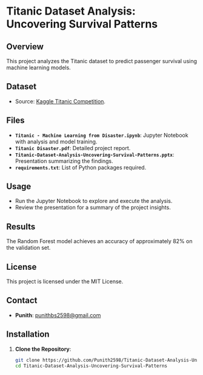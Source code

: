 # Titanic Dataset Analysis: Uncovering Survival Patterns

## Overview
This project analyzes the Titanic dataset to predict passenger survival using machine learning models.

## Dataset
- Source: [Kaggle Titanic Competition](https://www.kaggle.com/c/titanic).

## Files
- **`Titanic - Machine Learning from Disaster.ipynb`**: Jupyter Notebook with analysis and model training.
- **`Titanic Disaster.pdf`**: Detailed project report.
- **`Titanic-Dataset-Analysis-Uncovering-Survival-Patterns.pptx`**: Presentation summarizing the findings.
- **`requirements.txt`**: List of Python packages required.

## Usage
- Run the Jupyter Notebook to explore and execute the analysis.
- Review the presentation for a summary of the project insights.

## Results
The Random Forest model achieves an accuracy of approximately 82% on the validation set.

## License
This project is licensed under the MIT License.

## Contact
- **Punith**: [punithbs2598@gmail.com](mailto:punithbs2598@gmail.com)


## Installation

1. **Clone the Repository**:
   ```bash
   git clone https://github.com/Punith2598/Titanic-Dataset-Analysis-Uncovering-Survival-Patterns.git
   cd Titanic-Dataset-Analysis-Uncovering-Survival-Patterns
